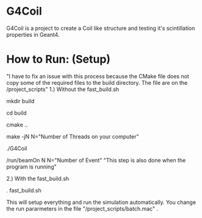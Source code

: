 # G4Coil
G4Coil is a project to create a Coil like structure and testing it's scintillation properties in Geant4. 

# How to Run: (Setup) 
"I have to fix an issue with this process because the CMake file does not copy some of the required files to the build directory. The file are on the /project_scripts"
1.) Without the fast_build.sh

mkdir build

cd build

cmake ..

make -jN               N="Number of Threads on your computer"

./G4Coil

/run/beamOn N          N="Number of Event" "This step is also done when the program is running"


2.) With the fast_build.sh

. fast_build.sh

This will setup everything and run the simulation automatically. You change the run pararmeters in the file "/project_scripts/batch.mac" .
